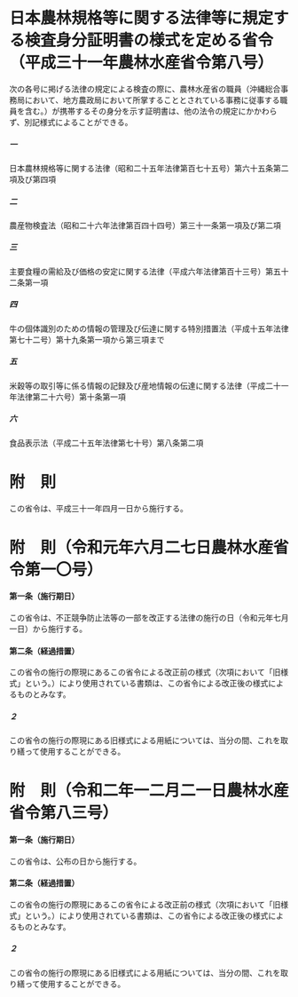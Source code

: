 # 日本農林規格等に関する法律等に規定する検査身分証明書の様式を定める省令（平成三十一年農林水産省令第八号）
次の各号に掲げる法律の規定による検査の際に、農林水産省の職員（沖縄総合事務局において、地方農政局において所掌することとされている事務に従事する職員を含む。）が携帯するその身分を示す証明書は、他の法令の規定にかかわらず、別記様式によることができる。
##### 一
日本農林規格等に関する法律（昭和二十五年法律第百七十五号）第六十五条第二項及び第四項
##### 二
農産物検査法（昭和二十六年法律第百四十四号）第三十一条第一項及び第二項
##### 三
主要食糧の需給及び価格の安定に関する法律（平成六年法律第百十三号）第五十二条第一項
##### 四
牛の個体識別のための情報の管理及び伝達に関する特別措置法（平成十五年法律第七十二号）第十九条第一項から第三項まで
##### 五
米穀等の取引等に係る情報の記録及び産地情報の伝達に関する法律（平成二十一年法律第二十六号）第十条第一項
##### 六
食品表示法（平成二十五年法律第七十号）第八条第二項
# 附　則
この省令は、平成三十一年四月一日から施行する。
# 附　則（令和元年六月二七日農林水産省令第一〇号）
#### 第一条（施行期日）
この省令は、不正競争防止法等の一部を改正する法律の施行の日（令和元年七月一日）から施行する。
#### 第二条（経過措置）
この省令の施行の際現にあるこの省令による改正前の様式（次項において「旧様式」という。）により使用されている書類は、この省令による改正後の様式によるものとみなす。
##### ２
この省令の施行の際現にある旧様式による用紙については、当分の間、これを取り繕って使用することができる。
# 附　則（令和二年一二月二一日農林水産省令第八三号）
#### 第一条（施行期日）
この省令は、公布の日から施行する。
#### 第二条（経過措置）
この省令の施行の際現にあるこの省令による改正前の様式（次項において「旧様式」という。）により使用されている書類は、この省令による改正後の様式によるものとみなす。
##### ２
この省令の施行の際現にある旧様式による用紙については、当分の間、これを取り繕って使用することができる。
